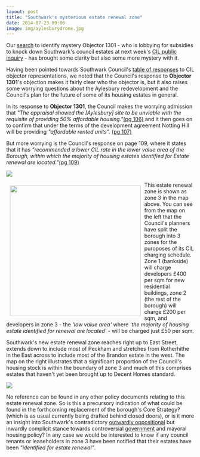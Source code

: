 ```yaml
---
layout: post
title: "Southwark's mysterious estate renewal zone"
date: 2014-07-23 09:06
image: img/aylesburydrone.jpg
---
```

Our [search](/2014-07-19-community-infrastructure-levy/) to identify mystery Objector 1301 - who is lobbying for subsidies to knock down Southwark's council estates at next week's [CIL public inquiry](http://www.southwark.gov.uk/info/856/planning_policy/2696/community_infrastructure_levy) - has brought some clarity but also some more mystery with it.

Having been pointed towards Southwark Council's [table of responses](http://www.southwark.gov.uk/download/downloads/id/10738/cdcil5_appendix_i_of_regulation_19_consultation_statement) to CIL objector representations, we noted that the Council's response to __Objector 1301__'s objection makes it fairly clear who the objector is, but it also raises some worrying questions about the Aylesbury redevelopment and the Council's plan for the future of some of its housing estates in general. 

In its response to __Objector 1301__, the Council makes the worrying admission that _"The appraisal showed the [Aylesbury] site to be unviable with the requisite of providing 50% affordable housing."_[(pg 106)](http://www.southwark.gov.uk/download/downloads/id/10738/cdcil5_appendix_i_of_regulation_19_consultation_statement) and it then goes on to confirm that under the terms of the development agreement Notting Hill will be providing _"affordable rented units"._ [(pg 107)](http://www.southwark.gov.uk/download/downloads/id/10738/cdcil5_appendix_i_of_regulation_19_consultation_statement)

But more worrying is the Council's response on page 109, where it states that it has _"recommended a lower CIL rate in the lower value area of the Borough, within which the majority of housing estates identified for Estate renewal are located."_[(pg 109)](http://www.southwark.gov.uk/download/downloads/id/10738/cdcil5_appendix_i_of_regulation_19_consultation_statement)

![](http://crappistmartin.github.io/images/zone3.png)

<img src="http://crappistmartin.github.io/images/CILChargingZones.png" width="350" style="margin:10px" align="left">This estate renewal zone is shown as zone 3 in the map above. You can see from the map on the left that the Council's planners have split the borough into 3 zones for the puroposes of its CIL charging schedule. Zone 1 (bankside) will charge developers £400 per sqm for new residential buildings, zone 2 (the rest of the borough) will charge £200 per sqm, and developers in zone 3 - the _'low value area'_ where _'the majority of housing estate identified for renewal are located'_ - will be charged just £50 per sqm. 

Southwark's new estate renewal zone reaches right up to East Street, extends down to include most of Peckham and stretches from Rotherhithe in the East across to include most of the Brandon estate in the west. The map on the right illustrates that a significant proportion of the Council's housing stock is within the boundary of zone 3 and much of this comprises estates that haven't yet been brought up to Decent Homes standard.

![](http://crappistmartin.github.io/images/MapSouthwarkEstates.png)
 
No reference can be found in any other policy documents relating to this estate renewal zone. So is this a precursory indication of what could be found in the forthcoming replacement of the borough's Core Strategy? (which is as usual currently being drafted behind closed doors), or is it more an insight into Southwark's contradictory [outwardly oppositional](http://www.southwark.gov.uk/news/article/1617/southwark_council_challenges_mayor_over_affordable_rent) but inwardly complicit stance towards controversial [government](http://www.standard.co.uk/news/politics/eric-pickles-tear-down-estates-to-boost-poor-innercity-homes-9277330.html) and mayoral housing policy? In any case we would be interested to know if any council tenants or leaseholders in zone 3 have been notified that their estates have been _"identified for estate renewal"_.  
